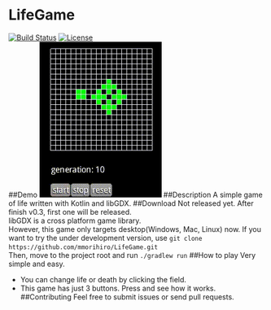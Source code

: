 # LifeGame

[![Build Status](https://travis-ci.org/mmorihiro/LifeGame.svg?branch=master)](https://travis-ci.org/mmorihiro/LifeGame) [![License](https://img.shields.io/badge/License-Apache%202.0-blue.svg)](https://opensource.org/licenses/Apache-2.0)  
##Demo
![Demo](demo.gif) 
##Description
A simple game of life written with Kotlin and libGDX.
##Download
Not released yet. After finish v0.3, first one will be released.  
libGDX is a cross platform game library.  
However, this game only targets desktop(Windows, Mac, Linux) now.
If you want to try the under development version, use `git clone https://github.com/mmorihiro/LifeGame.git`  
Then, move to the project root and run `./gradlew run`
##How to play
Very simple and easy.  

* You can change life or death by clicking the field.
* This game has just 3 buttons. Press and see how it works.
##Contributing
Feel free to submit issues or send pull requests.
